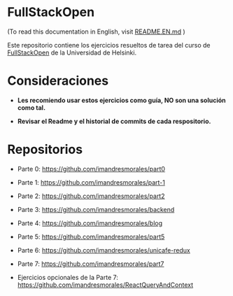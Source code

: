 # FullStackOpen

(To read this documentation in English, visit [README.EN.md](README.EN.md) )

Este repositorio contiene los ejercicios resueltos de tarea del curso de [FullStackOpen](https://fullstackopen.com/es/) de la Universidad de Helsinki.

# Consideraciones

- **Les recomiendo usar estos ejercicios como guía, NO son una solución como tal.**

* **Revisar el Readme y el historial de commits de cada respositorio.**

# Repositorios

- Parte 0: https://github.com/imandresmorales/part0

- Parte 1: https://github.com/imandresmorales/part-1

- Parte 2: https://github.com/imandresmorales/part2

- Parte 3: https://github.com/imandresmorales/backend

- Parte 4: https://github.com/imandresmorales/blog

- Parte 5: https://github.com/imandresmorales/part5

- Parte 6: https://github.com/imandresmorales/unicafe-redux

- Parte 7: https://github.com/imandresmorales/part7

- Ejercicios opcionales de la Parte 7: https://github.com/imandresmorales/ReactQueryAndContext
